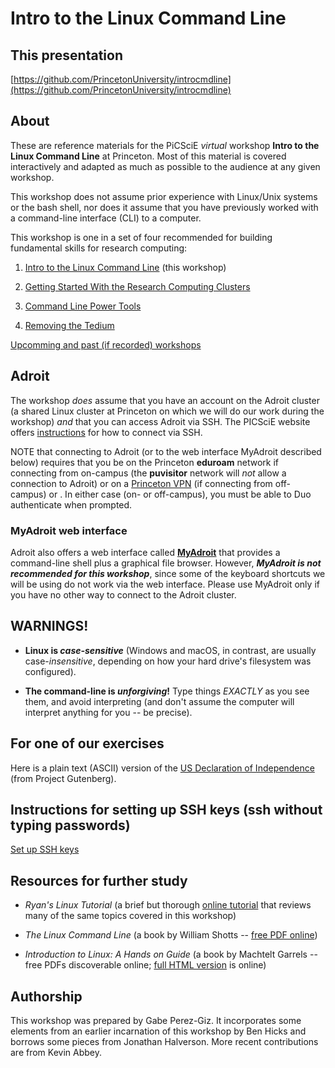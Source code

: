 # Intro to the Linux Command Line

## This presentation

[https://github.com/PrincetonUniversity/introcmdline](https://github.com/PrincetonUniversity/introcmdline)

## About
These are reference materials for the PiCSciE _virtual_ workshop
**Intro to the Linux Command Line** at Princeton. Most of this
material is covered interactively and adapted as much as possible to
the audience at any given workshop.

<!--- At the start of the workshop, participants will see how to
capture every command they type, along with the output and any notes
and comments -- **everyone will have a personalized record of what
happens in the session.** Consequently, very little is posted on this
page. -->

This workshop does not assume prior experience with Linux/Unix systems
or the bash shell, nor does it assume that you have previously worked
with a command-line interface (CLI) to a computer.

This workshop is one in a set of four recommended for building fundamental skills for research computing:

1. [Intro to the Linux Command Line](https://github.com/PrincetonUniversity/introcmdline) (this workshop)

2. [Getting Started With the Research Computing Clusters](https://researchcomputing.princeton.edu/getting-started)

3. [Command Line Power Tools](https://github.com/PrincetonUniversity/cmdline_power_tools)

4. [Removing the Tedium](https://github.com/PrincetonUniversity/removing_tedium)

[Upcomming and past (if recorded) workshops](https://researchcomputing.princeton.edu/learn/workshops-live-training)

## Adroit
The workshop *does* assume that you have an account on the Adroit
cluster (a shared Linux cluster at Princeton on which we will do our
work during the workshop) *and* that you can access Adroit via
SSH. The PICSciE website offers
[instructions](https://researchcomputing.princeton.edu/learn/workshops-live-training/requirements-picscie-virtual-workshops)
for how to connect via SSH.

NOTE that connecting to Adroit (or to the web interface MyAdroit
described below) requires that you be on the Princeton **eduroam**
network if connecting from on-campus (the **puvisitor** network will
*not* allow a connection to Adroit) or on a [Princeton
VPN](https://princeton.service-now.com/snap?id=kb_article&sys_id=ce2a27064f9ca20018ddd48e5210c745)
(if connecting from off-campus) or .  In either case (on- or
off-campus), you must be able to Duo authenticate when prompted.

### MyAdroit web interface
Adroit also offers a web interface called
[**MyAdroit**](https://myadroit.princeton.edu/) that provides a
command-line shell plus a graphical file browser. However, **_MyAdroit
is not recommended for this workshop_**, since some of the keyboard
shortcuts we will be using do not work via the web interface.  Please
use MyAdroit only if you have no other way to connect to the Adroit
cluster.

<!--If MyAdroit is your only alternative for connecting to Adroityou
must be on the Princeton **eduroam** network (the **puvisitor**
network will *not* allow a connection to Adroit), and you must be able
to Duo authenticate. If you were off campus, you would be establish a
connection to Princeton's VPN first.  OIT has
[instructions](https://princeton.service-now.com/snap?id=kb_article&sys_id=ce2a27064f9ca20018ddd48e5210c745)
for how to do that.

When you're ready, please log in to myadroit
[here](https://myadroit.princeton.edu/). -->

<!-- You can find the page, presentation and examples either in the
[src/](src/) folder or hosted via Github Pages at
[https://princetonuniversity.github.io/hpc_beginning_workshop/](https://princetonuniversity.github.io/hpc_beginning_workshop/)
-->

## **WARNINGS!**


* **Linux is _case-sensitive_** (Windows and macOS, in contrast, are
  usually case-*insensitive*, depending on how your hard drive's
  filesystem was configured).

* **The command-line is _unforgiving_!** Type things *EXACTLY* as you
  see them, and avoid interpreting (and don't assume the computer will
  interpret anything for you -- be precise).


## For one of our exercises

Here is a plain text (ASCII) version of the [US Declaration of
Independence](https://web.math.princeton.edu/~perezgiz/usdec.txt)
(from Project Gutenberg).


<!---
This version still has CRLF returns and lots of header and footer information
https://ia800305.us.archive.org/29/items/unitedstatesdecl00001gut/when12.txt
-->

<!---
[https://www.constitution.org/usdeclar.txt](https://www.constitution.org/usdeclar.txt)
-->

## Instructions for setting up SSH keys (ssh without typing passwords)

[Set up SSH keys](https://github.com/PrincetonUniversity/removing_tedium/tree/master/02_passwordless_logins)

<!---
## Google Survey
Near the end of the workshop, you'll be asked to fill out a brief (3-5
mins) survey. When the time comes, please
[click here](https://forms.gle/WhoAcb1J82XVTqq38).
-->

## Resources for further study

* _Ryan's Linux Tutorial_ (a brief but thorough [online
  tutorial](https://ryanstutorials.net/linuxtutorial/) that reviews
  many of the same topics covered in this workshop)

* _The Linux Command Line_ (a book by William Shotts -- [free PDF
online](http://linuxcommand.org/tlcl.php))

* _Introduction to Linux: A Hands on Guide_ (a book by Machtelt
  Garrels -- free PDFs discoverable online; [full HTML
  version](https://www.tldp.org/LDP/intro-linux/html/) is online)
  

<!---
* Afternoon session (Intro to HPC on the Princeton Clusters)

* Wednesday session (Command Line Power Tools -- moves faster, a bit
  more advanced, but worth seeing even if you can't keep up this time
  around)
-->

<!-- [Getting Started with
HPC at
Princeton](https://researchcomputing.princeton.edu/education/online-tutorials/getting-started)
--> <!-- [OnComputingWell](https://oncomputingwell.princeton.edu) -->
<!-- [Research Computing
FAQ](https://researchcomputing.princeton.edu/faq) --> <!--
[AskRC](https://researchcomputing.princeton.edu/about/contact/ask-research-computing)
-->

## Getting Help Later

If you encounter difficulties working on the PU computing systems or
have basic Linux questions, please drop in to one of PICSciE's twice
weekly <a
href="https://researchcomputing.princeton.edu/education/help-sessions">live
help sessions</a>, visit our blog
[*OnComputingWell*](https://oncomputingwell.princeton.edu) to see if
someone has answered your question, post your question on our Q&A site
[AskRC](https://researchcomputing.princeton.edu/about/contact/ask-research-computing),
or send an email to <a
href="mailto:cses@princeton.edu">cses@princeton.edu</a>.

<!--
## About Makefile
I update the documentation directory using a Makefile to sync src/ and docs/, with
the 'Dinky' theme because its seemed apropros of Princeton. To run it, just run
`make` from the repo root.
-->

## Authorship

This workshop was prepared by Gabe Perez-Giz. It incorporates some
elements from an earlier incarnation of this workshop by Ben Hicks and
borrows some pieces from Jonathan Halverson. More recent contributions are from Kevin Abbey.
